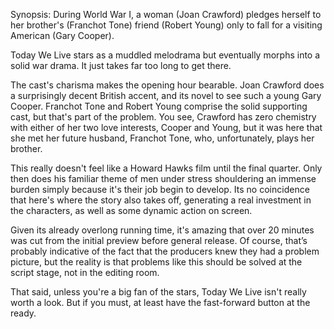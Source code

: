 Synopsis: During World War I, a woman (Joan Crawford) pledges herself to her brother's (Franchot Tone) friend (Robert Young) only to fall for a visiting American (Gary Cooper).

Today We Live stars as a muddled melodrama but eventually morphs into a solid war drama. It just takes far too long to get there.

The cast's charisma makes the opening hour bearable. Joan Crawford does a surprisingly decent British accent, and its novel to see such a young Gary Cooper. Franchot Tone and Robert Young comprise the solid supporting cast, but that's part of the problem. You see, Crawford has zero chemistry with either of her two love interests, Cooper and Young, but it was here that she met her future husband, Franchot Tone, who, unfortunately, plays her brother.

This really doesn't feel like a Howard Hawks film until the final quarter. Only then does his familiar theme of men under stress shouldering an immense burden simply because it's their job begin to develop. Its no coincidence that here's where the story also takes off, generating a real investment in the characters, as well as some dynamic action on screen. 

Given its already overlong running time, it's amazing that over 20 minutes was cut from the initial preview before general release. Of course, that’s probably indicative of the fact that the producers knew they had a problem picture, but the reality is that problems like this should be solved at the script stage, not in the editing room.

That said, unless you're a big fan of the stars, Today We Live isn't really worth a look. But if you must, at least have the fast-forward button at the ready.
